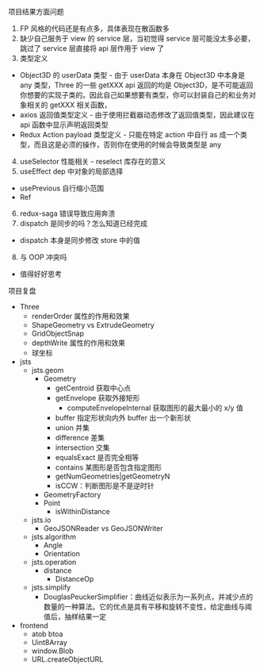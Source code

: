 项目结果方面问题
1. FP 风格的代码还是有点多，具体表现在散函数多
2. 缺少自己服务于 view 的 service 层，当初觉得 service 层可能没太多必要，跳过了 service 层直接将 api 层作用于 view 了
3. 类型定义
  * Object3D 的 userData 类型 - 由于 userData 本身在 Object3D 中本身是 any 类型，Three 的一些 getXXX api 返回的均是 Object3D，是不可能返回你想要的实现子类的。因此自己如果想要有类型，你可以封装自己的和业务对象相关的 getXXX 相关函数，
  * axios 返回值类型定义 - 由于使用拦截器动态修改了返回值类型，因此建议在 api 函数中显示声明返回类型
  * Redux Action payload 类型定义 - 只能在特定 action 中自行 as 成一个类型，而且这是必须的操作，否则你在使用的时候会导致类型是 any
4. useSelector 性能相关 - reselect 库存在的意义
5. useEffect dep 中对象的局部选择
  * usePrevious 自行缩小范围
  * Ref
6. redux-saga 错误导致应用奔溃
7. dispatch 是同步的吗？怎么知道已经完成
  * dispatch 本身是同步修改 store 中的值
8. 与 OOP 冲突吗
  * 值得好好思考

项目复盘
* Three
  * renderOrder 属性的作用和效果
  * ShapeGeometry vs ExtrudeGeometry
  * GridObjectSnap
  * depthWrite 属性的作用和效果
  * 球坐标
* jsts
  * jsts.geom
    * Geometry
      * getCentroid 获取中心点
      * getEnvelope 获取外接矩形
        * computeEnvelopeInternal 获取图形的最大最小的 x/y 值
      * buffer 指定形状向内外 buffer 出一个新形状
      * union 并集
      * difference 差集
      * intersection 交集
      * equalsExact 是否完全相等
      * contains 某图形是否包含指定图形
      * getNumGeometries|getGeometryN
      * isCCW：判断图形是不是逆时针
    * GeometryFactory
    * Point
      * isWithinDistance
  * jsts.io
    * GeoJSONReader vs GeoJSONWriter
  * jsts.algorithm
    * Angle
    * Orientation
  * jsts.operation
    * distance
      * DistanceOp
  * jsts.simplify
    * DouglasPeuckerSimplifier：曲线近似表示为一系列点，并减少点的数量的一种算法。它的优点是具有平移和旋转不变性，给定曲线与阈值后，抽样结果一定
* frontend
  * atob btoa
  * Uint8Array
  * window.Blob
  * URL.createObjectURL